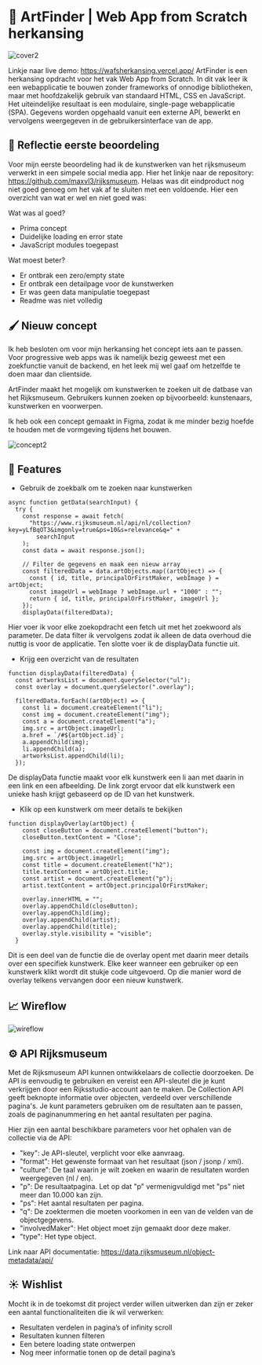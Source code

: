 # 🎨 ArtFinder | Web App from Scratch herkansing

![cover2](https://github.com/maxvl3/WAFSherkansing/assets/94384526/c7413e39-eac4-4470-bd7f-6a7b15cb9567)

Linkje naar live demo: https://wafsherkansing.vercel.app/
ArtFinder is een herkansing opdracht voor het vak Web App from Scratch. In dit vak leer ik een webapplicatie te bouwen zonder frameworks of onnodige bibliotheken, maar met hoofdzakelijk gebruik van standaard HTML, CSS en JavaScript. Het uiteindelijke resultaat is een modulaire, single-page webapplicatie (SPA). Gegevens worden opgehaald vanuit een externe API, bewerkt en vervolgens weergegeven in de gebruikersinterface van de app.

## 💬 Reflectie eerste beoordeling

Voor mijn eerste beoordeling had ik de kunstwerken van het rijksmuseum verwerkt in een simpele social media app. Hier het linkje naar de repository: https://github.com/maxvl3/rijksmuseum. Helaas was dit eindproduct nog niet goed genoeg om het vak af te sluiten met een voldoende. Hier een overzicht van wat er wel en niet goed was:

Wat was al goed?

- Prima concept
- Duidelijke loading en error state
- JavaScript modules toegepast

Wat moest beter?

- Er ontbrak een zero/empty state
- Er ontbrak een detailpage voor de kunstwerken
- Er was geen data manipulatie toegepast
- Readme was niet volledig

## 🖌 Nieuw concept

Ik heb besloten om voor mijn herkansing het concept iets aan te passen. Voor progressive web apps was ik namelijk bezig geweest met een zoekfunctie vanuit de backend, en het leek mij wel gaaf om hetzelfde te doen maar dan clientside.

ArtFinder maakt het mogelijk om kunstwerken te zoeken uit de datbase van het Rijksmuseum. Gebruikers kunnen zoeken op bijvoorbeeld: kunstenaars, kunstwerken en voorwerpen.

Ik heb ook een concept gemaakt in Figma, zodat ik me minder bezig hoefde te houden met de vormgeving tijdens het bouwen.

![concept2](https://github.com/maxvl3/WAFSherkansing/assets/94384526/1c94ec02-6e03-4a28-9491-992c2bc4912a)

## 🔨 Features

- Gebruik de zoekbalk om te zoeken naar kunstwerken

```
async function getData(searchInput) {
  try {
    const response = await fetch(
      "https://www.rijksmuseum.nl/api/nl/collection?key=yLfBqOT3&imgonly=true&ps=10&s=relevance&q=" +
        searchInput
    );
    const data = await response.json();
    
    // Filter de gegevens en maak een nieuw array
    const filteredData = data.artObjects.map((artObject) => {
      const { id, title, principalOrFirstMaker, webImage } = artObject;
      const imageUrl = webImage ? webImage.url + "1000" : "";
      return { id, title, principalOrFirstMaker, imageUrl };
    });
    displayData(filteredData);
 ```
 
 Hier voer ik voor elke zoekopdracht een fetch uit met het zoekwoord als parameter. De data filter ik vervolgens zodat ik alleen de data overhoud die nuttig is voor de applicatie. Ten slotte voer ik de displayData functie uit.

- Krijg een overzicht van de resultaten

```
function displayData(filteredData) {
  const artworksList = document.querySelector("ul");
  const overlay = document.querySelector(".overlay");

  filteredData.forEach((artObject) => {
    const li = document.createElement("li");
    const img = document.createElement("img");
    const a = document.createElement("a");
    img.src = artObject.imageUrl;
    a.href = `/#${artObject.id}`;
    a.appendChild(img);
    li.appendChild(a);
    artworksList.appendChild(li);
  });
```

De displayData functie maakt voor elk kunstwerk een li aan met daarin in een link en een afbeelding. De link zorgt ervoor dat elk kunstwerk een unieke hash krijgt gebaseerd op de ID van het kunstwerk.

- Klik op een kunstwerk om meer details te bekijken

```
function displayOverlay(artObject) {
    const closeButton = document.createElement("button");
    closeButton.textContent = "Close";

    const img = document.createElement("img");
    img.src = artObject.imageUrl;
    const title = document.createElement("h2");
    title.textContent = artObject.title;
    const artist = document.createElement("p");
    artist.textContent = artObject.principalOrFirstMaker;

    overlay.innerHTML = "";
    overlay.appendChild(closeButton);
    overlay.appendChild(img);
    overlay.appendChild(artist);
    overlay.appendChild(title);
    overlay.style.visibility = "visible";
  }
```

Dit is een deel van de functie die de overlay opent met daarin meer details over een specifiek kunstwerk. Elke keer wanneer een gebruiker op een kunstwerk klikt wordt dit stukje code uitgevoerd. Op die manier word de overlay telkens vervangen door een nieuw kunstwerk.

## 📈 Wireflow

![wireflow](https://github.com/maxvl3/WAFSherkansing/assets/94384526/d8f78174-556a-4a07-9a69-7bdf8bfab889)

## ⚙️ API Rijksmuseum

Met de Rijksmuseum API kunnen ontwikkelaars de collectie doorzoeken. De API is eenvoudig te gebruiken en vereist een API-sleutel die je kunt verkrijgen door een Rijksstudio-account aan te maken. De Collection API geeft beknopte informatie over objecten, verdeeld over verschillende pagina's. Je kunt parameters gebruiken om de resultaten aan te passen, zoals de paginanummering en het aantal resultaten per pagina.

Hier zijn een aantal beschikbare parameters voor het ophalen van de collectie via de API:

- "key": Je API-sleutel, verplicht voor elke aanvraag.
- "format": Het gewenste formaat van het resultaat (json / jsonp / xml).
- "culture": De taal waarin je wilt zoeken en waarin de resultaten worden weergegeven (nl / en).
- "p": De resultaatpagina. Let op dat "p" vermenigvuldigd met "ps" niet meer dan 10.000 kan zijn.
- "ps": Het aantal resultaten per pagina.
- "q": De zoektermen die moeten voorkomen in een van de velden van de objectgegevens.
- "involvedMaker": Het object moet zijn gemaakt door deze maker.
- "type": Het type object.

Link naar API documentatie: https://data.rijksmuseum.nl/object-metadata/api/

## ☀️ Wishlist

Mocht ik in de toekomst dit project verder willen uitwerken dan zijn er zeker een aantal functionaliteiten die ik wil verwerken:

- Resultaten verdelen in pagina’s of infinity scroll
- Resultaten kunnen filteren
- Een betere loading state ontwerpen
- Nog meer informatie tonen op de detail pagina’s


